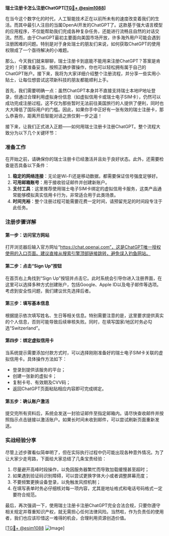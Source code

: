 **瑞士注册卡怎么注册ChatGPT[[TG💪+ @esim1088](https://t.me/s/esim1088)]**

在当今这个数字化的时代，人工智能技术正在以前所未有的速度改变着我们的生活。而其中最引人注目的当属OpenAI开发的ChatGPT了。这款基于强大语言模型的应用程序，不仅能帮助我们完成各种复杂任务，还能进行流畅且自然的对话交流。然而，由于ChatGPT最初主要面向美国市场开放，许多海外用户可能会遇到注册困难的问题。特别是对于身处瑞士的朋友们来说，如何获取ChatGPT的使用权限成了一个亟待解决的小难题。

那么，今天我们就来聊聊，瑞士注册卡到底能不能用来注册ChatGPT？答案是肯定的！只要准备妥当，按照正确步骤操作，你也可以轻松拥有属于自己的ChatGPT账户。接下来，我将为大家详细介绍整个注册流程，并分享一些实用小贴士，让每位想尝试这项新科技的朋友都能顺利上手。

首先，我们需要明确一点：虽然ChatGPT本身并不直接支持瑞士本地IP地址登录，但通过合理利用虚拟身份信息（如虚拟信用卡或瑞士电子SIM卡），仍然可以成功完成注册过程。这不仅为那些暂时无法前往美国旅行的人提供了便利，同时也大大降低了国际用户的门槛。因此，如果你手中正好有一张有效的瑞士注册卡，那么恭喜你，距离开启智能对话之旅仅剩一步之遥！

接下来，让我们正式进入正题——如何用瑞士注册卡注册ChatGPT。整个流程大致分为以下几个关键环节：

### 准备工作

在开始之前，请确保你的瑞士注册卡已经激活并且处于良好状态。此外，还需要检查是否具备以下条件：
1. **稳定的网络连接**：无论是Wi-Fi还是移动数据，都需要保证信号强度足够好。
2. **可用邮箱账号**：用于接收验证邮件并创建新账户。
3. **支付工具**：这里推荐使用瑞士电子SIM卡绑定的虚拟信用卡服务，这类产品通常能够模拟真实信用卡行为，非常适合用于此类场景。
4. **时间充裕**：整个注册过程可能需要花费一定时间，请预留充足的时间段专注于此任务。

### 注册步骤详解

#### 第一步：访问官方网站
打开浏览器后输入官方网址“https://chat.openai.com”，这是ChatGPT唯一授权使用的入口页面。建议直接从搜索引擎顶部链接跳转，避免误入钓鱼网站。

#### 第二步：点击“Sign Up”按钮
在首页右上角找到“Sign Up”按钮并点击它。此时系统会引导你进入注册界面，在这里可以选择多种方式创建账户，包括Google、Apple ID以及电子邮件等选项。考虑到安全性问题，我们建议优先选择后者。

#### 第三步：填写基本信息
根据提示依次填写姓名、生日等相关信息。特别需要注意的是，这里要求提供真实的个人信息，否则可能导致后续审核失败。同时，在填写国家/地区时务必勾选“Switzerland”。

#### 第四步：绑定虚拟信用卡
当系统提示需要添加付款方式时，可以选择刚刚准备好的瑞士电子SIM卡关联的虚拟信用卡。具体操作方法如下：
- 登录到提供该服务的平台；
- 创建一张新的虚拟卡；
- 复制卡号、有效期及CVV码；
- 返回ChatGPT页面粘贴相应内容即可完成绑定。

#### 第五步：确认账户激活
提交完所有资料后，系统会发送一封验证邮件至指定邮箱内。请尽快查收邮件并按照指示点击链接以激活账户。如果长时间未收到邮件，可以尝试刷新页面重新发送。

### 实战经验分享

尽管上述步骤看似简单明了，但在实际执行过程中仍可能出现各种意外情况。为了让大家少走弯路，下面给大家总结了几条宝贵经验：
1. 尽量避开高峰时段操作，以免因服务器繁忙而导致加载缓慢甚至超时；
2. 如果遇到验证码识别障碍，可以尝试更换字体大小或者调整屏幕亮度；
3. 不要频繁更换设备登录，以免触发风控机制；
4. 在填写表单时务必仔细核对每一项内容，尤其是地址格式和电话号码格式一定要符合规范。

最后，再次强调一下，使用瑞士注册卡注册ChatGPT完全合法合规，只要你遵守相关规定并尊重知识产权，就无需担心任何法律风险。当然啦，作为负责任的使用者，我们也应该珍惜这一难得的机会，合理利用资源创造价值。

[[TG💪+ @esim1088](https://t.me/s/esim1088) ![Image](https://i.postimg.cc/4NQfJmqS/Snipaste-2025-05-13-00-14-12.png)]
